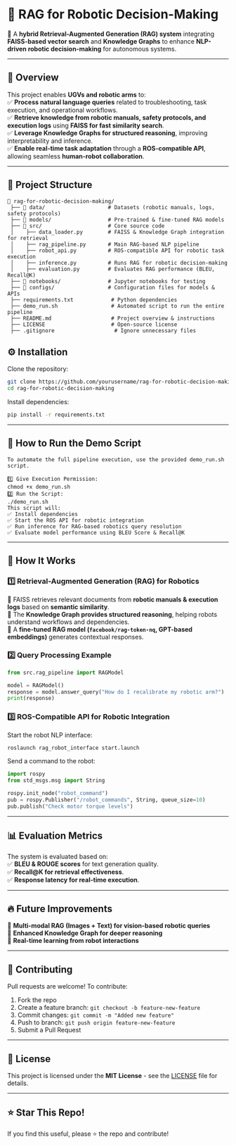 # 🤖 RAG for Robotic Decision-Making  

🚀 A **hybrid Retrieval-Augmented Generation (RAG) system** integrating **FAISS-based vector search** and **Knowledge Graphs** to enhance **NLP-driven robotic decision-making** for autonomous systems.

---

## 📌 Overview  

This project enables **UGVs and robotic arms** to:  
✅ **Process natural language queries** related to troubleshooting, task execution, and operational workflows.  
✅ **Retrieve knowledge from robotic manuals, safety protocols, and execution logs** using **FAISS for fast similarity search**.  
✅ **Leverage Knowledge Graphs for structured reasoning**, improving interpretability and inference.  
✅ **Enable real-time task adaptation** through a **ROS-compatible API**, allowing seamless **human-robot collaboration**.  

---

## 📂 Project Structure  

```plaintext
📂 rag-for-robotic-decision-making/
 ├── 📂 data/                    # Datasets (robotic manuals, logs, safety protocols)
 ├── 📂 models/                  # Pre-trained & fine-tuned RAG models
 ├── 📂 src/                     # Core source code
 │    ├── data_loader.py        # FAISS & Knowledge Graph integration for retrieval
 │    ├── rag_pipeline.py       # Main RAG-based NLP pipeline
 │    ├── robot_api.py          # ROS-compatible API for robotic task execution
 │    ├── inference.py          # Runs RAG for robotic decision-making
 │    ├── evaluation.py         # Evaluates RAG performance (BLEU, Recall@K)
 ├── 📂 notebooks/               # Jupyter notebooks for testing
 ├── 📂 configs/                 # Configuration files for models & APIs
 ├── requirements.txt            # Python dependencies
 ├── demo_run.sh                 # Automated script to run the entire pipeline
 ├── README.md                   # Project overview & instructions
 ├── LICENSE                     # Open-source license
 ├── .gitignore                   # Ignore unnecessary files
```

## ⚙️ Installation  

Clone the repository:  
```bash
git clone https://github.com/yourusername/rag-for-robotic-decision-making.git
cd rag-for-robotic-decision-making
```

Install dependencies:  
```bash
pip install -r requirements.txt
```

---

## 🚀 How to Run the Demo Script

```plaintext
To automate the full pipeline execution, use the provided demo_run.sh script.

1️⃣ Give Execution Permission:
chmod +x demo_run.sh
2️⃣ Run the Script:
./demo_run.sh
This script will:
✅ Install dependencies
✅ Start the ROS API for robotic integration
✅ Run inference for RAG-based robotics query resolution
✅ Evaluate model performance using BLEU Score & Recall@K
```

---

## 🚀 How It Works  

### 1️⃣ **Retrieval-Augmented Generation (RAG) for Robotics**  
🔹 FAISS retrieves relevant documents from **robotic manuals & execution logs** based on **semantic similarity**.  
🔹 The **Knowledge Graph provides structured reasoning**, helping robots understand workflows and dependencies.  
🔹 A **fine-tuned RAG model (`facebook/rag-token-nq`, GPT-based embeddings)** generates contextual responses.  

### 2️⃣ **Query Processing Example**  
```python
from src.rag_pipeline import RAGModel

model = RAGModel()
response = model.answer_query("How do I recalibrate my robotic arm?")
print(response)
```

### 3️⃣ **ROS-Compatible API for Robotic Integration**  
Start the robot NLP interface:  
```bash
roslaunch rag_robot_interface start.launch
```

Send a command to the robot:  
```python
import rospy
from std_msgs.msg import String

rospy.init_node("robot_command")
pub = rospy.Publisher("/robot_commands", String, queue_size=10)
pub.publish("Check motor torque levels")
```

---

## 📊 Evaluation Metrics  

The system is evaluated based on:  
✅ **BLEU & ROUGE scores** for text generation quality.  
✅ **Recall@K for retrieval effectiveness**.  
✅ **Response latency for real-time execution**.  

---

## 🔥 Future Improvements  
🚀 **Multi-modal RAG (Images + Text) for vision-based robotic queries**  
🚀 **Enhanced Knowledge Graph for deeper reasoning**  
🚀 **Real-time learning from robot interactions**  

---

## 🤝 Contributing  

Pull requests are welcome! To contribute:  
1. Fork the repo  
2. Create a feature branch: `git checkout -b feature-new-feature`  
3. Commit changes: `git commit -m "Added new feature"`  
4. Push to branch: `git push origin feature-new-feature`  
5. Submit a Pull Request  

---

## 📜 License  

This project is licensed under the **MIT License** - see the [LICENSE](LICENSE) file for details.

---

## ⭐ Star This Repo!  

If you find this useful, please ⭐ the repo and contribute!  
```

